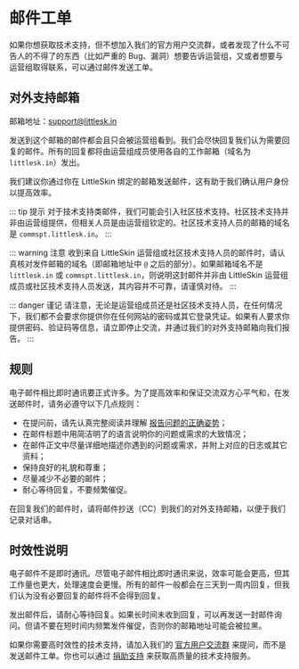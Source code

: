 # 邮件工单

如果你想获取技术支持，但不想加入我们的官方用户交流群，或者发现了什么不可告人的不得了的东西（比如严重的 Bug、漏洞）想要告诉运营组，又或者想要与运营组取得联系，可以通过邮件发送工单。

## 对外支持邮箱

邮箱地址：[support@littlesk.in](mailto:support@littlesk.in)

发送到这个邮箱的邮件都会且只会被运营组看到。我们会尽快回复我们认为需要回复的邮件。所有的回复都将由运营组成员使用各自的工作邮箱（域名为 `littlesk.in`）发出。

我们建议你通过你在 LittleSkin 绑定的邮箱发送邮件，这有助于我们确认用户身份以提高效率。

::: tip 提示
对于技术支持类邮件，我们可能会引入社区技术支持。社区技术支持并非由运营组提供，但相关人员是由运营组钦定的。社区技术支持人员的邮箱的域名是 `commspt.littlesk.in`。
:::

::: warning 注意
收到来自 LittleSkin 运营组或社区技术支持人员的邮件时，请认真核对发件邮箱的域名（即邮箱地址中 `@` 之后的部分）。如果邮箱域名不是 `littlesk.in` 或 `commspt.littlesk.in`，则说明这封邮件并非由 LittleSkin 运营组成员或社区技术支持人员发送，其内容并不可靠，请谨慎对待。
:::

::: danger 谨记
请注意，无论是运营组成员还是社区技术支持人员，在任何情况下，我们都不会要求你提供你在任何网站的密码或其它登录凭证。如果有人要求你提供密码、验证码等信息，请立即停止交流，并通过我们的对外支持邮箱向我们报告。
:::

## 规则

电子邮件相比即时通讯要正式许多。为了提高效率和保证交流双方心平气和，在发送邮件时，请务必遵守以下几点规则：

- 在提问前，请先认真完整阅读并理解 [报告问题的正确姿势](/problems.html)；
- 在邮件标题中用简洁明了的语言说明你的问题或需求的大致情况；
- 在邮件正文中尽量详细地描述你遇到的问题或需求，并附上对应的日志或其它资料；
- 保持良好的礼貌和尊重；
- 尽量减少不必要的邮件；
- 耐心等待回复，不要频繁催促。

在回复我们的邮件时，请将邮件抄送（CC）到我们的对外支持邮箱，以便于我们记录对话串。

## 时效性说明

电子邮件不是即时通讯。尽管电子邮件相比即时通讯来说，效率可能会更高，但其工作量也更大，处理速度会更慢。所有的邮件一般都会在三天到一周内回复，但我们认为没有必要回复的邮件将不会得到回复。

发出邮件后，请耐心等待回复。如果长时间未收到回复，可以再发送一封邮件询问。但请不要在短时间内频繁发件催促，否则你的邮箱地址可能会被拉黑。

如果你需要高时效性的技术支持，请加入我们的 [官方用户交流群](/user-group.html) 来提问，而不是发送邮件工单。你也可以通过 [捐助支持](https://afdian.net/@tnqzh123) 来获取高质量的技术支持服务。
